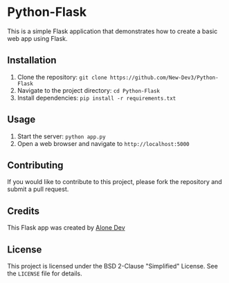 # Python-Flask

This is a simple Flask application that demonstrates how to create a basic web app using Flask.

## Installation

1. Clone the repository: `git clone https://github.com/New-Dev3/Python-Flask`
2. Navigate to the project directory: `cd Python-Flask`
3. Install dependencies: `pip install -r requirements.txt`

## Usage

1. Start the server: `python app.py`
2. Open a web browser and navigate to `http://localhost:5000`

## Contributing

If you would like to contribute to this project, please fork the repository and submit a pull request.

## Credits

This Flask app was created by [Alone Dev](https://github.com/New-Dev3)

## License

This project is licensed under the BSD 2-Clause "Simplified" License. See the `LICENSE` file for details.
